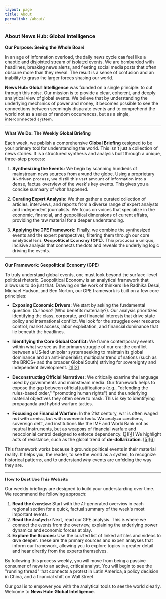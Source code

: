 ```yaml
---
layout: page
title: About
permalink: /about/
---
```


### About News Hub: Global Intelligence

**Our Purpose: Seeing the Whole Board**

In an age of information overload, the daily news cycle can feel like a chaotic and disjointed stream of isolated events. We are bombarded with headlines, breaking news alerts, and fleeting social media posts that often obscure more than they reveal. The result is a sense of confusion and an inability to grasp the larger forces shaping our world.

**News Hub: Global Intelligence** was founded on a single principle: to cut through this noise. Our mission is to provide a clear, coherent, and deeply analytical view of global events. We believe that by understanding the underlying mechanics of power and money, it becomes possible to see the connections between seemingly disparate events and to comprehend the world not as a series of random occurrences, but as a single, interconnected system.

---

**What We Do: The Weekly Global Briefing**

Each week, we publish a comprehensive **Global Briefing** designed to be your primary tool for understanding the world. This isn't just a collection of news stories. It is a structured synthesis and analysis built through a unique, three-step process:

1.  **Synthesizing the Events:** We begin by scanning hundreds of mainstream news sources from around the globe. Using a proprietary AI-driven process, we distill this vast amount of information into a dense, factual overview of the week's key events. This gives you a concise summary of *what* happened.

2.  **Curating Expert Analysis:** We then gather a curated collection of articles, interviews, and reports from a diverse range of expert analysts and independent journalists. We focus on voices that specialize in the economic, financial, and geopolitical dimensions of current affairs, providing the raw material for a deeper understanding.

3.  **Applying the GPE Framework:** Finally, we combine the synthesized events and the expert perspectives, filtering them through our core analytical lens: **Geopolitical Economy (GPE)**. This produces a unique, incisive analysis that connects the dots and reveals the underlying logic driving the events.

---

**Our Framework: Geopolitical Economy (GPE)**

To truly understand global events, one must look beyond the surface-level political rhetoric. Geopolitical Economy is an analytical framework that allows us to do just that. Drawing on the work of thinkers like Radhika Desai, Michael Hudson, and Ben Norton, our GPE framework is built on a few core principles:

*   **Exposing Economic Drivers:** We start by asking the fundamental question: *Cui bono?* (Who benefits materially?). Our analysis prioritizes identifying the class, corporate, and financial interests that drive state policy and international conflict. We look for the struggles over resource control, market access, labor exploitation, and financial dominance that lie beneath the headlines.

*   **Identifying the Core Global Conflict:** We frame contemporary events within what we see as the primary struggle of our era: the conflict between a US-led unipolar system seeking to maintain its global dominance and an anti-imperialist, multipolar trend of nations (such as the BRICS+ and the broader Global South) striving for sovereignty and independent development. [[1]](https://en.wikipedia.org/wiki/Geopolitical_economy)[[2]](https://fernwoodpublishing.ca/book/geopolitical-economy)

*   **Deconstructing Official Narratives:** We critically examine the language used by governments and mainstream media. Our framework helps to expose the gap between official justifications (e.g., "defending the rules-based order," "promoting human rights") and the underlying material objectives they often serve to mask. This is key to identifying propaganda and hybrid warfare tactics.

*   **Focusing on Financial Warfare:** In the 21st century, war is often waged not with armies, but with economic tools. We analyze sanctions, sovereign debt, and institutions like the IMF and World Bank not as neutral instruments, but as weapons of financial warfare and neocolonial control designed to enforce dependency. [[3]](https://www.geopoliticaleconomy.report/p/world-us-financial-colonialism-economist-michael-hudson)[[4]](https://www.youtube.com/watch?v=tgBUbbTF5Sg) We highlight acts of resistance, such as the global trend of **de-dollarization**. [[5]](https://geopoliticaleconomy.com/author/ben-norton/)[[6]](https://www.geopoliticaleconomy.report/)

This framework works because it grounds political events in their material reality. It helps you, the reader, to see the world as a system, to recognize historical patterns, and to understand *why* events are unfolding the way they are.

---

**How to Best Use This Website**

Our weekly briefings are designed to build your understanding over time. We recommend the following approach:

1.  **Read the `Overview`:** Start with the AI-generated overview in each regional section for a quick, factual summary of the week's most important events.
2.  **Read the `Analysis`:** Next, read our GPE analysis. This is where we connect the events from the overview, explaining the underlying power dynamics and economic forces at play.
3.  **Explore the Sources:** Use the curated list of linked articles and videos to dive deeper. These are the primary sources and expert analyses that inform our framework, allowing you to explore topics in greater detail and hear directly from the experts themselves.

By following this process weekly, you will move from being a passive consumer of news to an active, critical analyst. You will begin to see the "running thread" that connects a protest in Latin America, a policy decision in China, and a financial shift on Wall Street.

Our goal is to empower you with the analytical tools to see the world clearly. Welcome to **News Hub: Global Intelligence**.